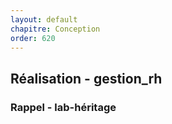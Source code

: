 ```yaml
---
layout: default
chapitre: Conception
order: 620
---
```


## Réalisation - gestion_rh

### Rappel - lab-héritage 

<!-- TODO laravel-3 : Rappel de lab-héritage

- Lien vers le lab
- Problématique
- Solution
 -->